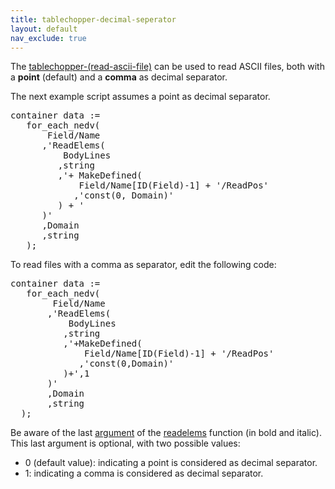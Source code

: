```yaml
---
title: tablechopper-decimal-seperator
layout: default
nav_exclude: true
---
```

The [tablechopper-(read-ascii-file)](tablechopper-(read-ascii-file)) can be used to read ASCII files, both with a **point** (default) and a **comma** as decimal separator.

The next example script assumes a point as decimal separator.

<pre>
container data := 
   for_each_nedv(
       Field/Name
      ,'ReadElems(
          BodyLines
         ,string
         ,'+ MakeDefined(
             Field/Name[ID(Field)-1] + '/ReadPos'
            ,'const(0, Domain)'
         ) + '
      )'
      ,Domain
      ,string
   );
</pre>
To read files with a comma as separator, edit the following code:

<pre>
container data :=
   for_each_nedv(
        Field/Name
       ,'ReadElems(
           BodyLines
          ,string
          ,'+MakeDefined(
              Field/Name[ID(Field)-1] + '/ReadPos'
             ,'const(0,Domain)'
          )+',1
       )'
       ,Domain
       ,string
  );
</pre>

Be aware of the last [argument](argument) of the [readelems](readelems) function (in bold and italic). This last argument is optional, with two possible
values:
- 0 (default value): indicating a point is considered as decimal separator.
- 1: indicating a comma is considered as decimal separator.